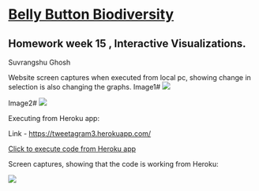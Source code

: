 ﻿# <u> Belly Button Biodiversity</u>

## Homework week 15 , Interactive Visualizations.

Suvrangshu Ghosh

Website screen captures when executed from local pc, showing change in selection is also changing the graphs.
Image1#
![](file:///C:\Users\sghosh\Documents\Suv\Personal\Berkeley\homework\HomeworkWeek15\images\Clipboard01.png)

Image2#
![](file:///C:\Users\sghosh\Documents\Suv\Personal\Berkeley\homework\HomeworkWeek15\images\Clipboard02.png)

Executing from Heroku app:

Link - https://tweetagram3.herokuapp.com/

<a href="https://tweetagram3.herokuapp.com/" target="_blank">Click to execute code from Heroku app</a>

Screen captures, showing that the code is working from Heroku:

![](file:///C:\Users\sghosh\Documents\Suv\Personal\Berkeley\homework\HomeworkWeek15\images\Herokuweb1.png)


